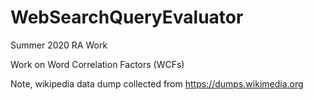 # WebSearchQueryEvaluator
Summer 2020 RA Work

Work on Word Correlation Factors (WCFs)

Note, wikipedia data dump collected from https://dumps.wikimedia.org
